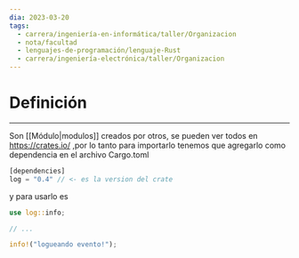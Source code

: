 ```yaml
---
dia: 2023-03-20
tags:
  - carrera/ingeniería-en-informática/taller/Organizacion
  - nota/facultad
  - lenguajes-de-programación/lenguaje-Rust
  - carrera/ingeniería-electrónica/taller/Organizacion
---
```

# Definición
---
Son [[Módulo|modulos]] creados por otros, se pueden ver todos en https://crates.io/ ,por lo tanto para importarlo tenemos que agregarlo como dependencia en el archivo Cargo.toml

``` rust
[dependencies]
log = "0.4" // <- es la version del crate
```

y para usarlo es

``` rust
use log::info;

// ...

info!("logueando evento!");
```